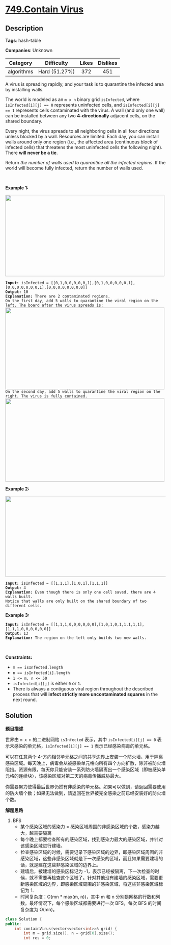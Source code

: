 # [749.Contain Virus](https://leetcode.com/problems/contain-virus/description/)

## Description

**Tags**: hash-table

**Companies**: Unknown

|  Category  |  Difficulty   | Likes | Dislikes |
| :--------: | :-----------: | :---: | :------: |
| algorithms | Hard (51.27%) |  372  |   451    |

<p>A virus is spreading rapidly, and your task is to quarantine the infected area by installing walls.</p>
<p>The world is modeled as an <code>m x n</code> binary grid <code>isInfected</code>, where <code>isInfected[i][j] == 0</code> represents uninfected cells, and <code>isInfected[i][j] == 1</code> represents cells contaminated with the virus. A wall (and only one wall) can be installed between any two <strong>4-directionally</strong> adjacent cells, on the shared boundary.</p>
<p>Every night, the virus spreads to all neighboring cells in all four directions unless blocked by a wall. Resources are limited. Each day, you can install walls around only one region (i.e., the affected area (continuous block of infected cells) that threatens the most uninfected cells the following night). There <strong>will never be a tie</strong>.</p>
<p>Return <em>the number of walls used to quarantine all the infected regions</em>. If the world will become fully infected, return the number of walls used.</p>
<p>&nbsp;</p>
<p><strong class="example">Example 1:</strong></p>
<img alt="" src="https://assets.leetcode.com/uploads/2021/06/01/virus11-grid.jpg" style="width: 500px; height: 255px;" />
<pre><code><strong>Input:</strong> isInfected = [[0,1,0,0,0,0,0,1],[0,1,0,0,0,0,0,1],[0,0,0,0,0,0,0,1],[0,0,0,0,0,0,0,0]]
<strong>Output:</strong> 10
<strong>Explanation:</strong> There are 2 contaminated regions.
On the first day, add 5 walls to quarantine the viral region on the left. The board after the virus spreads is:
<img alt="" src="https://assets.leetcode.com/uploads/2021/06/01/virus12edited-grid.jpg" style="width: 500px; height: 257px;" />
On the second day, add 5 walls to quarantine the viral region on the right. The virus is fully contained.
<img alt="" src="https://assets.leetcode.com/uploads/2021/06/01/virus13edited-grid.jpg" style="width: 500px; height: 261px;" /></code></pre>
<p><strong class="example">Example 2:</strong></p>
<img alt="" src="https://assets.leetcode.com/uploads/2021/06/01/virus2-grid.jpg" style="width: 653px; height: 253px;" />
<pre><code><strong>Input:</strong> isInfected = [[1,1,1],[1,0,1],[1,1,1]]
<strong>Output:</strong> 4
<strong>Explanation:</strong> Even though there is only one cell saved, there are 4 walls built.
Notice that walls are only built on the shared boundary of two different cells.</code></pre>
<p><strong class="example">Example 3:</strong></p>
<pre><code><strong>Input:</strong> isInfected = [[1,1,1,0,0,0,0,0,0],[1,0,1,0,1,1,1,1,1],[1,1,1,0,0,0,0,0,0]]
<strong>Output:</strong> 13
<strong>Explanation:</strong> The region on the left only builds two new walls.</code></pre>
<p>&nbsp;</p>
<p><strong>Constraints:</strong></p>
<ul>
  <li><code>m ==&nbsp;isInfected.length</code></li>
  <li><code>n ==&nbsp;isInfected[i].length</code></li>
  <li><code>1 &lt;= m, n &lt;= 50</code></li>
  <li><code>isInfected[i][j]</code> is either <code>0</code> or <code>1</code>.</li>
  <li>There is always a contiguous viral region throughout the described process that will <strong>infect strictly more uncontaminated squares</strong> in the next round.</li>
</ul>

## Solution

**题目描述**

世界由 `m x n` 的二进制网格 `isInfected` 表示，其中 `isInfected[i][j] == 0` 表示未感染的单元格，`isInfected[i][j] == 1` 表示已经感染病毒的单元格。

可以在任意两个 4-方向相邻单元格之间的共享边界上安装一个防火墙，用于隔离感染区域。每天晚上，病毒会从被感染单元格向所有四个方向扩散，除非被防火墙阻挡。资源有限，每天你只能安装一系列防火墙隔离出一个感染区域（即被感染单元格的连续块），该感染区域对第二天的病毒传播威胁最大。

你需要努力使得最后世界仍然有非感染的单元格。如果可以做到，请返回需要使用的防火墙个数；如果无法做到，请返回在世界被完全感染之前已经安装好的防火墙个数。

**解题思路**

1. BFS
   - 某个感染区域的感染力 = 感染区域周围的非感染区域的个数，感染力越大，越需要隔离
   - 每个晚上都要检查所有的感染区域，找到感染力最大的感染区域，并针对该感染区域进行建墙。
   - 检查感染区域的时候，需要记录下感染区域的边界，即感染区域周围的非感染区域，这些非感染区域就是下一次感染的区域，而且如果需要建墙的话，就是建在这些非感染区域的边界上。
   - 建墙后，被建墙的感染区标记为 -1，表示已经被隔离，下一次检查的时候，就不需要再检查这个区域了。针对其他没有建墙的感染区域，需要更新感染区域的边界，即感染区域周围的非感染区域，将这些非感染区域标记为 1.
   - 时间复杂度：O(mn * max(m, n))，其中 m 和 n 分别是网格的行数和列数。最坏情况下，每个感染区域都需要进行一次 BFS，每次 BFS 的时间复杂度为 O(mn)。

```cpp
class Solution {
public:
    int containVirus(vector<vector<int>>& grid) {
        int m = grid.size(), n = grid[0].size();
        int res = 0;
